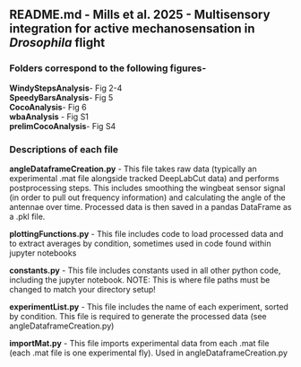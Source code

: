 ## README.md - Mills et al. 2025 - Multisensory integration for active mechanosensation in _Drosophila_ flight

### Folders correspond to the following figures-  

**WindyStepsAnalysis**- Fig 2-4  
**SpeedyBarsAnalysis**- Fig 5  
**CocoAnalysis**- Fig 6  
**wbaAnalysis** -  Fig S1  
**prelimCocoAnalysis**- Fig S4  

### Descriptions of each file
**angleDataframeCreation.py** - This file takes raw data (typically an experimental .mat file alongside tracked DeepLabCut data) and performs postprocessing steps.
This includes smoothing the wingbeat sensor signal (in order to pull out frequency information) and calculating the angle of the antennae over time. Processed data
is then saved in a pandas DataFrame as a .pkl file.  

**plottingFunctions.py** - This file includes code to load processed data and to extract averages by condition, sometimes used in code found within jupyter notebooks  

**constants.py** - This file includes constants used in all other python code, including the jupyter notebook. NOTE: This is where file paths must be changed to match your directory setup!  

**experimentList.py** - This file includes the name of each experiment, sorted by condition. This file is required to generate the processed data (see angleDataframeCreation.py)  

**importMat.py** - This file imports experimental data from each .mat file (each .mat file is one experimental fly). Used in angleDataframeCreation.py
